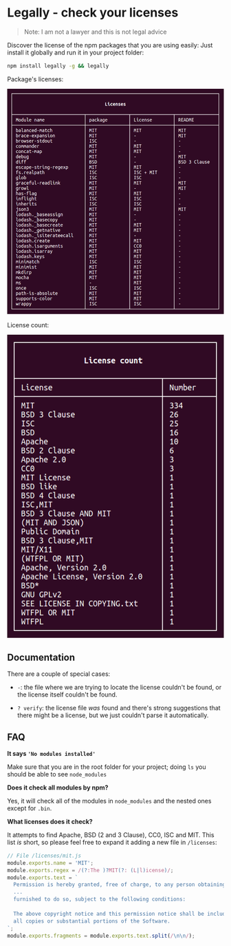 # Legally - check your licenses

> Note: I am not a lawyer and this is not legal advice

Discover the license of the npm packages that you are using easily: Just install it globally and run it in your project folder:

```bash
npm install legally -g && legally
```

Package's licenses:

![Licenses](images/licenses.png)

License count:

![License count](images/count.png)

## Documentation

There are a couple of special cases:

- `-`: the file where we are trying to locate the license couldn't be found, or the license itself couldn't be found.

- `? verify`: the license file *was* found and there's strong suggestions that there might be a license, but we just couldn't parse it automatically.





## FAQ

**It says `'No modules installed'`**

Make sure that you are in the root folder for your project; doing `ls` you should be able to see `node_modules`



**Does it check all modules by npm?**

Yes, it will check all of the modules in `node_modules` and the nested ones except for `.bin`.


**What licenses does it check?**

It attempts to find Apache, BSD (2 and 3 Clause), CC0, ISC and MIT. This list *is* short, so please feel free to expand it adding a new file in `/licenses`:

```js
// File /licenses/mit.js
module.exports.name = 'MIT';
module.exports.regex = /(?:The )?MIT(?: (L|l)icense)/;
module.exports.text = `
  Permission is hereby granted, free of charge, to any person obtaining a copy
  ...
  furnished to do so, subject to the following conditions:

  The above copyright notice and this permission notice shall be included in
  all copies or substantial portions of the Software.
`;
module.exports.fragments = module.exports.text.split(/\n\n/);
```
